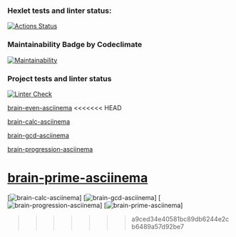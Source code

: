 ### Hexlet tests and linter status:
[![Actions Status](https://github.com/Sokolero/frontend-project-lvl1/workflows/hexlet-check/badge.svg)](https://github.com/Sokolero/frontend-project-lvl1/actions)

### Maintainability Badge by Codeclimate
[![Maintainability](https://api.codeclimate.com/v1/badges/a99a88d28ad37a79dbf6/maintainability)](https://codeclimate.com/github/codeclimate/codeclimate/maintainability)

### Project tests and linter status
[![Linter Check](https://github.com/Sokolero/frontend-project-lvl1/actions/workflows/build-check.yml/badge.svg?branch=master)](https://github.com/Sokolero/frontend-project-lvl1/actions/workflows/build-check.yml)

[brain-even-asciinema](https://asciinema.org/a/FonVi2BOudSajMofDnQ1MAOvz)
<<<<<<< HEAD

[brain-calc-asciinema](https://asciinema.org/a/AuwifXZ3jU8CGpBUHvVSxqg9A)

[brain-gcd-asciinema](https://asciinema.org/a/bei0Pk3ONtcRoU1qvyTmXHsIi)

[brain-progression-asciinema](https://asciinema.org/a/EMQhweVgnraWf6z5g4fNvJBy0)

[brain-prime-asciinema](https://asciinema.org/a/rG4lgmmq1BIgDTyFcHDZvaunV)
=======
[![brain-calc-asciinema](https://asciinema.org/a/AuwifXZ3jU8CGpBUHvVSxqg9A)]
[![brain-gcd-asciinema](https://asciinema.org/a/bei0Pk3ONtcRoU1qvyTmXHsIi)]
[![brain-progression-asciinema](https://asciinema.org/a/EMQhweVgnraWf6z5g4fNvJBy0)]
[![brain-prime-asciinema](https://asciinema.org/a/rG4lgmmq1BIgDTyFcHDZvaunV)]
>>>>>>> a9ced34e40581bc89db6244e2cb6489a57d92be7
